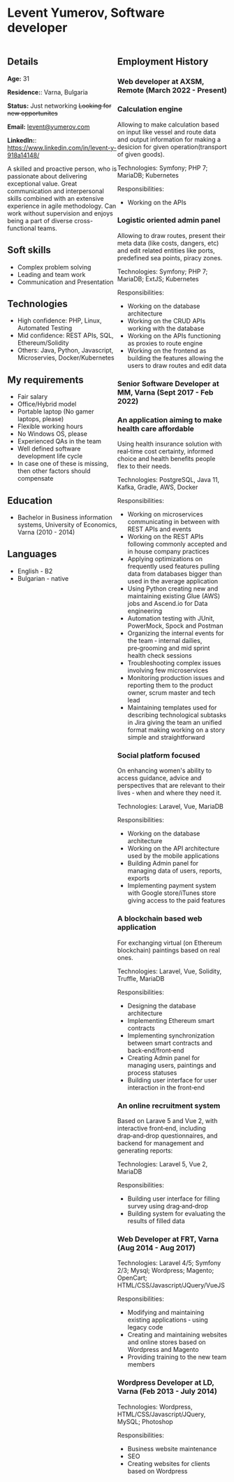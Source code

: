 # Levent Yumerov, Software developer

<div style="width:50%;float:left">

## Details

**Age:** 31

**Residence:**: Varna, Bulgaria

**Status:** Just networking ~~Looking for new opportunites~~

**Email:** levent@yumerov.com

**LinkedIn:**: https://www.linkedin.com/in/levent-y-918a14148/

A skilled and proactive person, who is passionate about delivering exceptional value. Great communication and interpersonal skills combined with an extensive experience in agile methodology. Can work without supervision and enjoys being a part of diverse cross-functional teams.

## Soft skills

- Complex problem solving
- Leading and team work 
- Communication and Presentation

## Technologies

- High confidence: PHP, Linux, Automated Testing
- Mid confidence: REST APIs, SQL, Ethereum/Solidity
- Others: Java, Python, Javascript, Microservies, Docker/Kubernetes

## My requirements

- Fair salary
- Office/Hybrid model
- Portable laptop (No gamer laptops, please)
- Flexible working hours
- No Windows OS, please
- Experienced QAs in the team
- Well defined software development life cycle
- In case one of these is missing, then other factors should compensate

## Education

- Bachelor in Business information systems, University of Economics, Varna (2010 - 2014)

## Languages

- English - B2
- Bulgarian - native
</div>

<div style="width:50%;float:left">

## Employment History

### Web developer at AXSM, Remote (March 2022 - Present)

### Calculation engine

Allowing to make calculation based on input like vessel and route data and output information for making a desicion for given operation(transport of given goods).

Technologies: Symfony; PHP 7; MariaDB; Kubernetes

Responsibilities:
- Working on the APIs


### Logistic oriented admin panel

Allowing to draw routes, present their meta data (like costs, dangers, etc) and edit related entities like ports, predefined sea points, piracy zones.

Technologies: Symfony; PHP 7; MariaDB; ExtJS; Kubernetes

Responsibilities:
- Working on the database architecture
- Working on the CRUD APIs working with the database
- Working on the APIs functioning as proxies to route engine
- Working on the frontend as building the features allowing the users to draw routes and edit data

### Senior Software Developer at MM, Varna (Sept 2017 - Feb 2022)

### An application aiming to make health care affordable

Using health insurance solution with real‑time cost certainty, informed choice and health benefits people flex to their needs.

Technologies: PostgreSQL, Java 11, Kafka, Gradle, AWS, Docker

Responsibilities:
- Working on microservices communicating in between with REST APIs and events
- Working on the REST APIs following commonly accepted and in house company practices
- Applying optimizations on frequently used features pulling data from databases bigger than used in the average application
- Using Python creating new and maintaining existing Glue (AWS) jobs and Ascend.io for Data engineering
- Automation testing with JUnit, PowerMock, Spock and Postman
- Organizing the internal events for the team ‑ internal dailies, pre‑grooming and mid sprint health check sessions
- Troubleshooting complex issues involving few microservices
- Monitoring production issues and reporting them to the product owner, scrum master and tech lead
- Maintaining templates used for describing technological subtasks in Jira giving the team an unified format making working on a story simple and straightforward

### Social platform focused

On enhancing women's ability to access guidance,
advice and perspectives that are relevant to their lives ‑ when and where they need it.

Technologies: Laravel, Vue, MariaDB

Responsibilities:
- Working on the database architecture
- Working on the API architecture used by the mobile applications
- Building Admin panel for managing data of users, reports, exports
- Implementing payment system with Google store/iTunes store giving access to the paid features

### A blockchain based web application

For exchanging virtual (on Ethereum blockchain) paintings based on real ones.

Technologies: Laravel, Vue, Solidity, Truffle, MariaDB

Responsibilities:
- Designing the database architecture
- Implementing Ethereum smart contracts
- Implementing synchronization between smart contracts and
back‑end/front‑end
- Creating Admin panel for managing users, paintings and process statuses
- Building user interface for user interaction in the front‑end

### An online recruitment system

Based on Larave 5 and Vue 2, with interactive front‑end, including drap‑and‑drop questionnaires, and backend for management and generating reports:

Technologies: Laravel 5, Vue 2, MariaDB

Responsibilities:
- Building user interface for filling survey using drag‑and‑drop
- Building system for evaluating the results of filled data

### Web Developer at FRT, Varna (Aug 2014 - Aug 2017)

Technologies: Laravel 4/5; Symfony 2/3; Mysql; Wordpress; Magento; OpenCart; HTML/CSS/Javascript/JQuery/VueJS

Responsibilities:
- Modifying and maintaining existing applications ‑ using legacy code
- Creating and maintaining websites and online stores based on Wordpress and Magento
- Providing training to the new team members

### Wordpress Developer at LD, Varna (Feb 2013 - July 2014)

Technologies: Wordpress, HTML/CSS/Javascript/JQuery, MySQL; Photoshop

Responsibilities:
- Business website maintenance
- SEO
- Creating websites for clients based on Wordpress
</div>